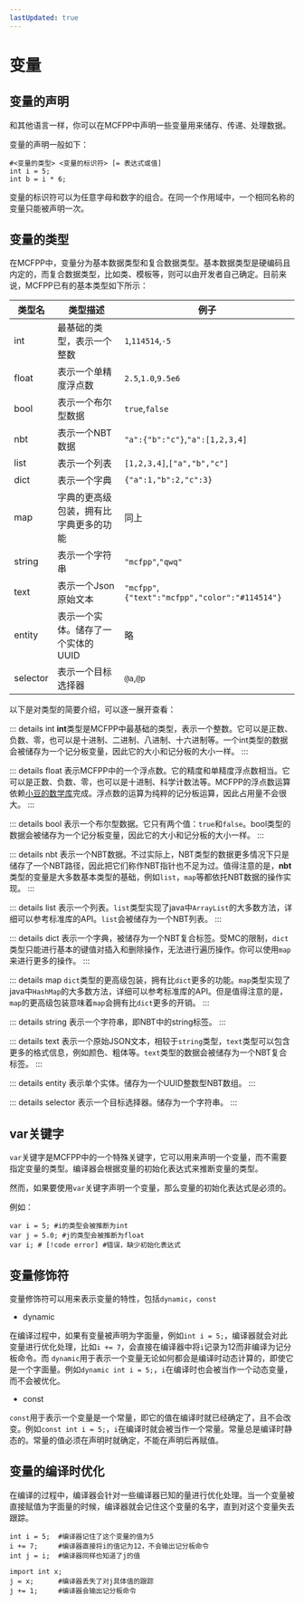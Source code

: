 ```yaml
---
lastUpdated: true
---
```


# 变量

## 变量的声明

和其他语言一样，你可以在MCFPP中声明一些变量用来储存、传递、处理数据。

变量的声明一般如下：

```mcfpp
#<变量的类型> <变量的标识符> [= 表达式或值]
int i = 5;
int b = i * 6;
```

变量的标识符可以为任意字母和数字的组合。在同一个作用域中，一个相同名称的变量只能被声明一次。

## 变量的类型

在MCFPP中，变量分为基本数据类型和复合数据类型。基本数据类型是硬编码且内定的，而复合数据类型，比如类、模板等，则可以由开发者自己确定。目前来说，MCFPP已有的基本类型如下所示：

|类型名|类型描述|例子|
|-|-|-|
|int|最基础的类型，表示一个整数  |`1`,`114514`,`-5`|
|float|表示一个单精度浮点数|`2.5`,`1.0`,`9.5e6`|
|bool|表示一个布尔型数据|`true`,`false`|
|nbt|表示一个NBT数据|`"a":{"b":"c"}`,`"a":[1,2,3,4]`|
|list|表示一个列表|`[1,2,3,4]`,`["a","b","c"]`|
|dict|表示一个字典|`{"a":1,"b":2,"c":3}`|
|map|字典的更高级包装，拥有比字典更多的功能|同上|
|string|表示一个字符串|`"mcfpp"`,`"qwq"`|
|text|表示一个Json原始文本|`"mcfpp"`,`{"text":"mcfpp","color":"#114514"}`|
|entity|表示一个实体。储存了一个实体的UUID|略|
|selector|表示一个目标选择器|`@a`,`@p`|

以下是对类型的简要介绍，可以逐一展开查看：

::: details int
**int**类型是MCFPP中最基础的类型，表示一个整数。它可以是正数、负数、零，也可以是十进制、二进制、八进制、十六进制等。一个int类型的数据会被储存为一个记分板变量，因此它的大小和记分板的大小一样。
:::

::: details float
表示MCFPP中的一个浮点数。它的精度和单精度浮点数相当。它可以是正数、负数、零，也可以是十进制、科学计数法等。MCFPP的浮点数运算依赖[小豆的数学库](https:#github.com/xiaodou8593/math2.0)完成。浮点数的运算为纯粹的记分板运算，因此占用量不会很大。
:::

::: details bool
表示一个布尔型数据。它只有两个值：`true`和`false`。bool类型的数据会被储存为一个记分板变量，因此它的大小和记分板的大小一样。
:::

::: details nbt
表示一个NBT数据。不过实际上，NBT类型的数据更多情况下只是储存了一个NBT路径，因此把它们称作NBT指针也不足为过。值得注意的是，**nbt**类型的变量是大多数基本类型的基础，例如`list`，`map`等都依托NBT数据的操作实现。
:::

::: details list
表示一个列表。`list`类型实现了java中`ArrayList`的大多数方法，详细可以参考标准库的API。`list`会被储存为一个NBT列表。
:::

::: details dict
表示一个字典，被储存为一个NBT复合标签。受MC的限制，`dict`类型只能进行基本的键值对插入和删除操作，无法进行遍历操作。你可以使用`map`来进行更多的操作。
:::

::: details map
`dict`类型的更高级包装，拥有比`dict`更多的功能。`map`类型实现了java中`HashMap`的大多数方法，详细可以参考标准库的API。但是值得注意的是，`map`的更高级包装意味着`map`会拥有比`dict`更多的开销。
:::

::: details string
表示一个字符串，即NBT中的string标签。
:::

::: details text
表示一个原始JSON文本，相较于`string`类型，`text`类型可以包含更多的格式信息，例如颜色、粗体等。`text`类型的数据会被储存为一个NBT复合标签。
:::

::: details entity
表示单个实体。储存为一个UUID整数型NBT数组。
:::

::: details selector
表示一个目标选择器。储存为一个字符串。
:::

## var关键字

`var`关键字是MCFPP中的一个特殊关键字，它可以用来声明一个变量，而不需要指定变量的类型。编译器会根据变量的初始化表达式来推断变量的类型。

然而，如果要使用`var`关键字声明一个变量，那么变量的初始化表达式是必须的。

例如：

```mcfpp
var i = 5; #i的类型会被推断为int
var j = 5.0; #j的类型会被推断为float
var i; # [!code error] #错误，缺少初始化表达式
```

## 变量修饰符

变量修饰符可以用来表示变量的特性，包括`dynamic`，`const`

- dynamic

在编译过程中，如果有变量被声明为字面量，例如`int i = 5;`，编译器就会对此变量进行优化处理，比如`i += 7`，会直接在编译器中将`i`记录为12而非编译为记分板命令。而 `dynamic`用于表示一个变量无论如何都会是编译时动态计算的，即使它是一个字面量。例如`dynamic int i = 5;`，`i`在编译时也会被当作一个动态变量，而不会被优化。

- const

`const`用于表示一个变量是一个常量，即它的值在编译时就已经确定了，且不会改变。例如`const int i = 5;`，`i`在编译时就会被当作一个常量。常量总是编译时静态的。常量的值必须在声明时就确定，不能在声明后再赋值。

## 变量的编译时优化

在编译的过程中，编译器会针对一些编译器已知的量进行优化处理。当一个变量被直接赋值为字面量的时候，编译器就会记住这个变量的名字，直到对这个变量失去跟踪。

```mcfpp
int i = 5;  #编译器记住了这个变量的值为5
i += 7;     #编译器直接将i的值记为12，不会输出记分板命令
int j = i;  #编译器同样也知道了j的值

import int x;
j = x;      #编译器丢失了对j具体值的跟踪
j += 1;     #编译器会输出记分板命令
```
